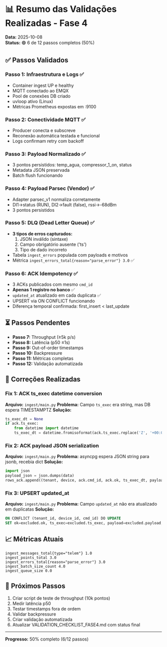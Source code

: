# 📊 Resumo das Validações Realizadas - Fase 4

**Data:** 2025-10-08  
**Status:** 🟢 6 de 12 passos completos (50%)

## ✅ Passos Validados

### Passo 1: Infraestrutura e Logs ✅
- Container ingest UP e healthy
- MQTT conectado ao EMQX
- Pool de conexões DB criado
- uvloop ativo (Linux)
- Métricas Prometheus expostas em :9100

### Passo 2: Conectividade MQTT ✅
- Producer conecta e subscreve
- Reconexão automática testada e funcional
- Logs confirmam retry com backoff

### Passo 3: Payload Normalizado ✅
- 3 pontos persistidos: temp_agua, compressor_1_on, status
- Metadata JSON preservada
- Batch flush funcionando

### Passo 4: Payload Parsec (Vendor) ✅
- Adapter parsec_v1 normaliza corretamente
- DI1→status (RUN), DI2→fault (false), rssi→-68dBm
- 3 pontos persistidos

### Passo 5: DLQ (Dead Letter Queue) ✅
- **3 tipos de erros capturados:**
  1. JSON inválido (sintaxe)
  2. Campo obrigatório ausente ('ts')
  3. Tipo de dado incorreto
- Tabela `ingest_errors` populada com payloads e motivos
- Métrica `ingest_errors_total{reason="parse_error"} 3.0` ✅

### Passo 6: ACK Idempotency ✅
- 3 ACKs publicados com mesmo `cmd_id`
- **Apenas 1 registro no banco** ✅
- `updated_at` atualizado em cada duplicata ✅
- UPSERT via ON CONFLICT funcionando
- Diferença temporal confirmada: first_insert < last_update

## ⏳ Passos Pendentes

- **Passo 7:** Throughput (≥5k p/s)
- **Passo 8:** Latência (p50 ≤1s)
- **Passo 9:** Out-of-order timestamps
- **Passo 10:** Backpressure
- **Passo 11:** Métricas completas
- **Passo 12:** Validação automatizada

## 🔧 Correções Realizadas

### Fix 1: ACK ts_exec datetime conversion
**Arquivo:** `ingest/main.py`
**Problema:** Campo `ts_exec` era string, mas DB espera TIMESTAMPTZ
**Solução:**
```python
ts_exec_dt = None
if ack.ts_exec:
    from datetime import datetime
    ts_exec_dt = datetime.fromisoformat(ack.ts_exec.replace('Z', '+00:00'))
```

### Fix 2: ACK payload JSON serialization
**Arquivo:** `ingest/main.py`
**Problema:** asyncpg espera JSON string para jsonb, recebia dict
**Solução:**
```python
import json
payload_json = json.dumps(data)
rows_ack.append((tenant, device, ack.cmd_id, ack.ok, ts_exec_dt, payload_json))
```

### Fix 3: UPSERT updated_at
**Arquivo:** `ingest/main.py`
**Problema:** Campo `updated_at` não era atualizado em duplicatas
**Solução:**
```sql
ON CONFLICT (tenant_id, device_id, cmd_id) DO UPDATE
SET ok=excluded.ok, ts_exec=excluded.ts_exec, payload=excluded.payload, updated_at=NOW()
```

## 📈 Métricas Atuais

```
ingest_messages_total{type="telem"} 1.0
ingest_points_total 3.0
ingest_errors_total{reason="parse_error"} 3.0
ingest_batch_size_count 4.0
ingest_queue_size 0.0
```

## 🎯 Próximos Passos

1. Criar script de teste de throughput (10k pontos)
2. Medir latência p50
3. Testar timestamps fora de ordem
4. Validar backpressure
5. Criar validação automatizada
6. Atualizar VALIDATION_CHECKLIST_FASE4.md com status final

---
**Progresso:** 50% completo (6/12 passos)
